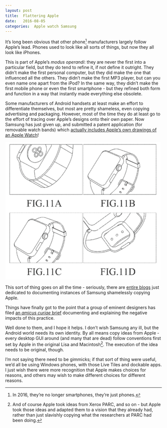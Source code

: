 ```yaml
---
layout: post
title:  Flattering Apple 
date:   2016-08-05 
categories:  Apple watch Samsung 
---
```


It’s long been obvious that other phone[^1] manufacturers largely follow Apple’s lead. Phones used to look like all sorts of things, but now they all look like iPhones.

This is part of Apple’s *modus operandi*: they are never the first into a particular field, but they do tend to refine it, if not define it outright. They didn’t make the first personal computer, but they did make the one that influenced all the others. They didn’t make the first MP3 player, but can you even name one apart from the iPod? In the same way, they didn’t make the first mobile phone or even the first smartphone - but they refined both form and function in a way that instantly made everything else obsolete.

Some manufacturers of Android handsets at least make an effort to differentiate themselves, but most are pretty shameless, even copying advertising and packaging. However, most of the time they do at least go to the effort of tracing over Apple’s designs onto their own paper. Now Samsung has just given up, and submitted a patent application (for removable watch bands) which [actually includes Apple’s own drawings of an Apple Watch](http://www.patentlyapple.com/patently-apple/2016/08/samsung-caught-using-apple-watch-design-figures-in-a-recent-patent-filing.html)!

![](/images/unknown_filename.145.png)

This sort of thing goes on all the time - seriously, there are [entire blogs](http://samsungcopiesapple.tumblr.com/) just dedicated to documenting instances of Samsung shamelessly copying Apple.

Things have finally got to the point that a group of eminent designers has filed [an *amicus curiae* brief](http://images.apple.com/pr/pdf/Design-Professionals-Amicus-Brief-8_2_16-v3.pdf) documenting and explaining the negative impacts of this practice.

Well done to them, and I hope it helps. I don’t wish Samsung any ill, but the Android world needs its own identity. By all means copy ideas from Apple - every desktop GUI around (and many that are dead) follow conventions first set by Apple in the original Lisa and Macintosh[^2]. The execution of the idea needs to be original, though.

I’m not saying there need to be gimmicks; if that sort of thing were useful, we’d all be using Windows phones, with those Live Tiles and dockable apps. I just wish there were more recognition that Apple makes choices for reasons, and others may wish to make different choices for different reasons.

[^1]: In 2016, they’re no longer smartphones, they’re just phones.

[^2]: And of course Apple took ideas from Xerox PARC, and so on - but Apple took those ideas and adapted them to a vision that they already had, rather than just slavishly copying what the researchers at PARC had been doing.

